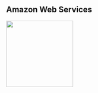 ## Amazon Web Services

<img src="https://devicons.github.io/devicon/devicon.git/icons/amazonwebservices/amazonwebservices-original-wordmark.svg" width="180" height="180"/>

